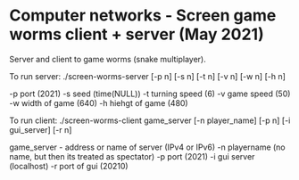 # Computer networks - Screen game worms client + server (May 2021)
Server and client to game worms (snake multiplayer).

To run server: ./screen-worms-server [-p n] [-s n] [-t n] [-v n] [-w n] [-h n]

-p port (2021)
-s seed (time(NULL))
-t turning speed (6)
-v game speed (50)
-w width of game (640)
-h hiehgt of game (480)

To run client: ./screen-worms-client game_server [-n player_name] [-p n] [-i gui_server] [-r n]

game_server - address or name of server (IPv4 or IPv6)
-n playername (no name, but then its treated as spectator)
-p port (2021)
-i gui server (localhost)
-r port of gui (20210)

